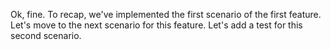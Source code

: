 Ok, fine. To recap, we've implemented the first scenario of the first feature. Let's move to the next scenario for this feature. Let's add a test for this second scenario.
